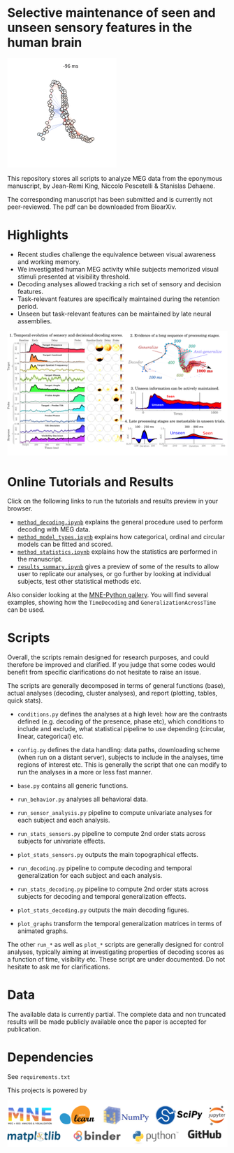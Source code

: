Selective maintenance of seen and unseen sensory features in the human brain
============================================================================

![demo](docs/graph_target_circAngle_fast.gif)

This repository stores all scripts to analyze MEG data from the eponymous manuscript, by Jean-Remi King, Niccolo Pescetelli & Stanislas Dehaene.

The corresponding manuscript has been submitted and is currently not peer-reviewed. The pdf can be downloaded from BioarXiv.

Highlights
==========

* Recent studies challenge the equivalence between visual awareness and working memory.
* We investigated human MEG activity while subjects memorized visual stimuli presented at visibility threshold.
* Decoding analyses allowed tracking a rich set of sensory and decision features.
* Task-relevant features are specifically maintained during the retention period.
* Unseen but task-relevant features can be maintained by late neural assemblies.

![coverletter](docs/coverletter.png)


Online Tutorials and Results
============================

Click on the following links to run the tutorials and results preview in your browser.
* [`method_decoding.ipynb`](http://mybinder.org/repo/kingjr/decoding_unconscious_maintenance/notebook/method_decoding.ipynb) explains the general procedure used to perform decoding with MEG data.
* [`method_model_types.ipynb`](http://mybinder.org/repo/kingjr/decoding_unconscious_maintenance/notebook/method_model_types.ipynb) explains how categorical, ordinal and circular models can be fitted and scored.
* [`method_statistics.ipynb`](http://mybinder.org/repo/kingjr/decoding_unconscious_maintenance/notebook/method_statistics.ipynb) explains how the statistics are performed in the manuscript.
* [`results_summary.ipynb`](http://mybinder.org/repo/kingjr/decoding_unconscious_maintenance/notebook/results_summary.ipynb) gives a preview of some of the results to allow user to replicate our analyses, or go further by looking at individual subjects, test other statistical methods etc.

Also consider looking at the [MNE-Python gallery](http://martinos.org/mne/dev/auto_examples/). You will find several examples, showing how the `TimeDecoding` and `GeneralizationAcrossTime` can be used.

Scripts
=======

Overall, the scripts remain designed for research purposes, and could therefore be improved and clarified. If you judge that some codes would benefit from specific clarifications do not hesitate to raise an issue.

The scripts are generally decomposed in terms of general functions (base), actual analyses (decoding, cluster analyses), and report (plotting, tables, quick stats).

- `conditions.py` defines the analyses at a high level: how are the contrasts defined (e.g. decoding of the presence, phase etc), which conditions to include and exclude, what statistical pipeline to use depending (circular, linear, categorical) etc.

- `config.py` defines the data handling: data paths, downloading scheme (when run on a distant server), subjects to include in the analyses, time regions of interest etc. This is generally the script that one can modify to run the analyses in a more or less fast manner.

- `base.py` contains all generic functions.

- `run_behavior.py` analyses all behavioral data.

- `run_sensor_analysis.py` pipeline to compute univariate analyses for each subject and each analysis.

- `run_stats_sensors.py` pipeline to compute 2nd order stats across subjects for univariate effects.

- `plot_stats_sensors.py` outputs the main topographical effects.

- `run_decoding.py` pipeline to compute decoding and temporal generalization for each subject and each analysis.

- `run_stats_decoding.py` pipeline to compute 2nd order stats across subjects for decoding and temporal generalization effects.

- `plot_stats_decoding.py` outputs the main decoding figures.

- `plot_graphs` transform the temporal generalization matrices in terms of animated graphs.

The other `run_*` as well as `plot_*` scripts are generally designed for control analyses, typically aiming at investigating properties of decoding scores as a function of time, visibility etc. These script are under documented. Do not hesitate to ask me for clarifications.

Data
====

The available data is currently partial. The complete data and non truncated results will be made publicly available once the paper is accepted for publication.

Dependencies
============

See `requirements.txt`


This projects is powered by

![logos](docs/all_logos.png)
